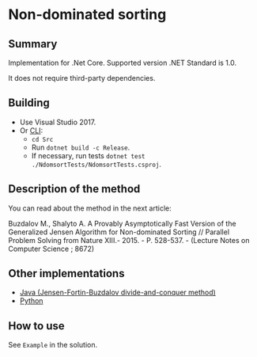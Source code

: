 # Non-dominated sorting

## Summary

Implementation for .Net Core. Supported version .NET Standard is 1.0.

It does not require third-party dependencies.


## Building

* Use Visual Studio 2017.
* Or [CLI](https://docs.microsoft.com/en-us/dotnet/core/tools/?tabs=netcore2x):
    * `cd Src`
    * Run `dotnet build -c Release`.
    * If necessary, run tests `dotnet test ./NdomsortTests/NdomsortTests.csproj`.

## Description of the method

You can read about the method in the next article:

Buzdalov M., Shalyto A. A Provably Asymptotically Fast Version of the Generalized Jensen Algorithm for Non-dominated Sorting  // Parallel Problem Solving from Nature XIII.- 2015. - P. 528-537. - (Lecture Notes on Computer Science ; 8672)

## Other implementations

* [Java (Jensen-Fortin-Buzdalov divide-and-conquer method)](https://github.com/mbuzdalov/non-dominated-sorting)
* [Python](https://github.com/KernelA/nds-py)

## How to use

See `Example` in the solution.
